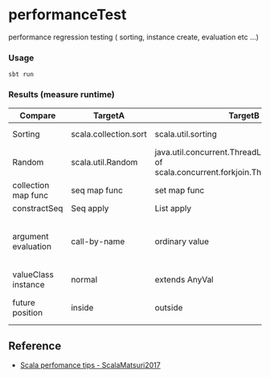 # performanceTest
performance regression testing ( sorting, instance create, evaluation etc ...)

### Usage

```
sbt run
```

### Results (measure runtime)
| Compare | TargetA | TargetB | TargetC | result |
| -------- | -------- | -------- | -------- | -------- |
| Sorting | scala.collection.sort | scala.util.sorting | - | scala.util.sorting is much faster |
| Random | scala.util.Random | java.util.concurrent.ThreadLocalRandom (alias of scala.concurrent.forkjoin.ThreadLocalRandom) | - | ThreadLocalRandom is faster than Random |
| collection map func | seq map func | set map func  | - | seq is much faster |
| constractSeq | Seq apply | List apply | ::Nil | ::Nil is great |
| argument evaluation | call-by-name | ordinary value | - | when argument evaluate that not use call-by-name, call-by-name was much faster |
| valueClass instance | normal | extends AnyVal  | - | 'Extends AnyVal' is much faster |
| future position | inside | outside  | - | Be careful abount timing of 'Future.apply' |

## Reference

 - [Scala perfomance tips - ScalaMatsuri2017](https://speakerdeck.com/petitviolet/scala-performance-tips-scalamatsuri2017)

